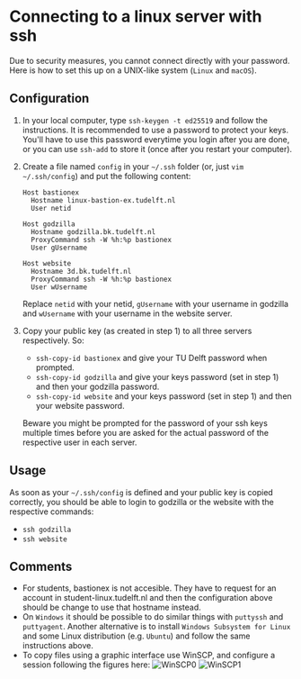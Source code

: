 
# Connecting to a linux server with ssh


Due to security measures, you cannot connect directly with your password. Here is how to set this up on a UNIX-like system (`Linux` and `macOS`).

## Configuration

1. In your local computer, type `ssh-keygen -t ed25519` and follow the instructions. It is recommended to use a password to protect your keys. You'll have to use this password everytime you login after you are done, or you can use `ssh-add` to store it (once after you restart your computer).

2. Create a file named `config` in your `~/.ssh` folder (or, just `vim ~/.ssh/config`) and put the following content:

    ```
    Host bastionex
      Hostname linux-bastion-ex.tudelft.nl
      User netid

    Host godzilla
      Hostname godzilla.bk.tudelft.nl
      ProxyCommand ssh -W %h:%p bastionex
      User gUsername

    Host website
      Hostname 3d.bk.tudelft.nl
      ProxyCommand ssh -W %h:%p bastionex
      User wUsername
    ```

    Replace `netid` with your netid, `gUsername` with your username in godzilla and `wUsername` with your username in the website server.

3. Copy your public key (as created in step 1) to all three servers respectively. So:
    - `ssh-copy-id bastionex` and give your TU Delft password when prompted.
    - `ssh-copy-id godzilla` and give your keys password (set in step 1) and then your godzilla password.
    - `ssh-copy-id website` and your keys password (set in step 1) and then your website password.

    Beware you might be prompted for the password of your ssh keys multiple times before you are asked for the actual password of the respective user in each server.

## Usage

As soon as your `~/.ssh/config` is defined and your public key is copied correctly, you should be able to login to godzilla or the website with the respective commands:
- `ssh godzilla`
- `ssh website`

## Comments

- For students, bastionex is not accesible. They have to request for an account in student-linux.tudelft.nl and then the configuration above should be change to use that hostname instead.
- On `Windows` it should be possible to do similar things with `puttyssh` and `puttyagent`. Another alternative is to install `Windows Subsystem for Linux` and some Linux distribution (e.g. `Ubuntu`) and follow the same instructions above.
- To copy files using a graphic interface use WinSCP, and configure a session following the figures here: 
![WinSCP0](figs/WinSCP0.jpeg)
![WinSCP1](figs/WinSCP1.jpeg)